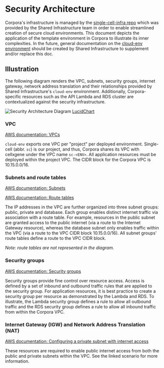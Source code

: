 # Security Architecture

Corpora's infrastructure is managed by the [single-cell-infra repo](https://github.com/chanzuckerberg/single-cell-infra)
which was provided by the Shared Infrastructure team in order to enable streamlined creation of secure cloud
environments. This document depicts the application of the template environment in Corpora to illustrate its inner
complexities. In the future, general documentation on the
[cloud-env environment](https://github.com/chanzuckerberg/single-cell-infra/tree/main/terraform/envs/dev/cloud-env)
should be created by Shared Infrastructure to supplement and/or replace this doc.

## Illustration

The following diagram renders the VPC, subnets, security groups, internet gateway, network address translation
and their relationships provided by Shared Infrastructure's `cloud-env` environment. Additionally, Corpora-specific
resources such as the API Lambda and RDS cluster are contextualized against the security infrastructure.

![Security Architecture Diagram](security_arch.png)
[LucidChart](https://app.lucidchart.com/invitations/accept/1f369f01-7d52-4fda-9323-dc018224db3b)

### VPC

[AWS documentation: VPCs](https://docs.aws.amazon.com/vpc/latest/userguide/what-is-amazon-vpc.html)

`cloud-env` exports one VPC per "project" per deployed environment. Single-cell (abbr. `sc`) is our project, and thus,
Corpora shares its VPC with cellxgene under the VPC name `sc-<ENV>`. All application resources must be deployed within
the project VPC. The CIDR block for the Corpora VPC is 10.15.0.0/16.

### Subnets and route tables

[AWS documentation: Subnets](https://docs.aws.amazon.com/vpc/latest/userguide/how-it-works.html#how-it-works-subnet)

[AWS documentation: Route tables](https://docs.aws.amazon.com/vpc/latest/userguide/VPC_Route_Tables.html)

The IP addresses in the VPC are further organized into three subnet groups: public, private and database. Each group
enables distinct internet traffic via association with a route table. For example, resources in the public subnet are
granted access to the public internet (via a route to the Internet Gateway resource), whereas the database subnet only
enables traffic within the VPC (via a route to the VPC CIDR block 10.15.0.0/16). All subnet groups' route tables define
a route to the VPC CIDR block.

_Note: route tables are not represented in the diagram._

### Security groups

[AWS documentation: Security groups](https://docs.aws.amazon.com/vpc/latest/userguide/VPC_SecurityGroups.html)

Security groups provide fine control over resource access. Access is defined by a set of inbound and outbound traffic
rules that are applied to the security group. For application resources, it is best practice to create a security group
per resource as demonstrated by the Lambda and RDS. To illustrate, the Lambda security group defines a rule to allow all
outbound traffic and the RDS security group defines a rule to allow all inbound traffic from within the Corpora VPC.

### Internet Gateway (IGW) and Network Address Translation (NAT)

[AWS documentation: Configuring a private subnet with internet access](https://docs.aws.amazon.com/vpc/latest/userguide/VPC_Scenario2.html)

These resources are required to enable public internet access from both the public and private subnets within the VPC.
See the linked scenario for more information.
